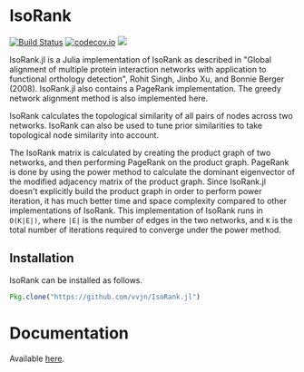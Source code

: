 # IsoRank

[![Build Status](https://travis-ci.org/vvjn/IsoRank.jl.svg?branch=master)](https://travis-ci.org/vvjn/IsoRank.jl) [![codecov.io](http://codecov.io/github/vvjn/IsoRank.jl/coverage.svg?branch=master)](http://codecov.io/github/vvjn/IsoRank.jl?branch=master) [![](https://img.shields.io/badge/docs-latest-blue.svg)](https://vvjn.github.io/IsoRank.jl/latest)

IsoRank.jl is a Julia implementation of IsoRank as
described in "Global alignment of multiple protein interaction
networks with application to functional orthology detection", Rohit
Singh, Jinbo Xu, and Bonnie Berger (2008). IsoRank.jl also contains
a PageRank implementation. The greedy network alignment method
is also implemented here.

IsoRank calculates the topological similarity of all pairs of nodes
across two networks. IsoRank can also be used to tune prior
similarities to take topological node similarity into account.

The IsoRank matrix is calculated by creating the product graph of two
networks, and then performing PageRank on the product graph. PageRank
is done by using the power method to calculate the dominant
eigenvector of the modified adjacency matrix of the product
graph. Since IsoRank.jl doesn't explicitly build the product graph in
order to perform power iteration, it has much better time and space
complexity compared to other implementations of IsoRank. This
implementation of IsoRank runs in `O(K|E|)`, where `|E|` is the
number of edges in the two networks, and `K` is the total number of
iterations required to converge under the power method.


## Installation

IsoRank can be installed as follows.

```julia
Pkg.clone("https://github.com/vvjn/IsoRank.jl")
```

# Documentation

Available [here](https://vvjn.github.io/IsoRank.jl/latest).
